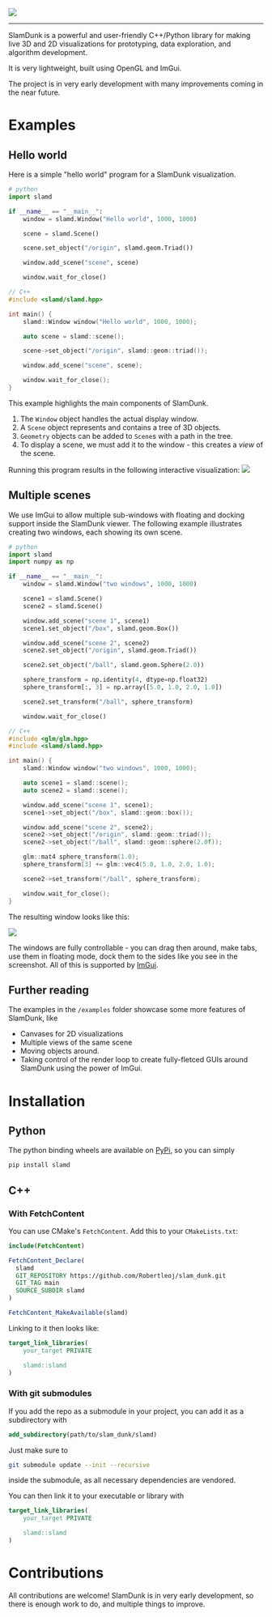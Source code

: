 ![](./images/logo.png)

---

SlamDunk is a powerful and user-friendly C++/Python library for making live 3D and 2D visualizations for prototyping, data exploration, and algorithm development.

It is very lightweight, built using OpenGL and ImGui.

The project is in very early development with many improvements coming in the near future.

# Examples

## Hello world

Here is a simple "hello world" program for a SlamDunk visualization.

```python
# python
import slamd

if __name__ == "__main__":
    window = slamd.Window("Hello world", 1000, 1000)

    scene = slamd.Scene()

    scene.set_object("/origin", slamd.geom.Triad())

    window.add_scene("scene", scene)

    window.wait_for_close()
```

```c++
// C++
#include <slamd/slamd.hpp>

int main() {
    slamd::Window window("Hello world", 1000, 1000);

    auto scene = slamd::scene();

    scene->set_object("/origin", slamd::geom::triad());

    window.add_scene("scene", scene);

    window.wait_for_close();
}
```

This example highlights the main components of SlamDunk.

1. The `Window` object handles the actual display window.
2. A `Scene` object represents and contains a tree of 3D objects.
3. `Geometry` objects can be added to `Scene`s with a path in the tree.
4. To display a scene, we must add it to the window - this creates a _view_ of the scene.

Running this program results in the following interactive visualization:
![](./images/hello_world.png)

## Multiple scenes

We use ImGui to allow multiple sub-windows with floating and docking support inside the SlamDunk viewer. The following example illustrates creating two windows, each showing its own scene.

```python
# python
import slamd
import numpy as np

if __name__ == "__main__":
    window = slamd.Window("two windows", 1000, 1000)

    scene1 = slamd.Scene()
    scene2 = slamd.Scene()

    window.add_scene("scene 1", scene1)
    scene1.set_object("/box", slamd.geom.Box())

    window.add_scene("scene 2", scene2)
    scene2.set_object("/origin", slamd.geom.Triad())

    scene2.set_object("/ball", slamd.geom.Sphere(2.0))

    sphere_transform = np.identity(4, dtype=np.float32)
    sphere_transform[:, 3] = np.array([5.0, 1.0, 2.0, 1.0])

    scene2.set_transform("/ball", sphere_transform)

    window.wait_for_close()

```

```c++
// C++
#include <glm/glm.hpp>
#include <slamd/slamd.hpp>

int main() {
    slamd::Window window("two windows", 1000, 1000);

    auto scene1 = slamd::scene();
    auto scene2 = slamd::scene();

    window.add_scene("scene 1", scene1);
    scene1->set_object("/box", slamd::geom::box());

    window.add_scene("scene 2", scene2);
    scene2->set_object("/origin", slamd::geom::triad());
    scene2->set_object("/ball", slamd::geom::sphere(2.0f));

    glm::mat4 sphere_transform(1.0);
    sphere_transform[3] += glm::vec4(5.0, 1.0, 2.0, 1.0);

    scene2->set_transform("/ball", sphere_transform);

    window.wait_for_close();
}

```

The resulting window looks like this:

![](./images/two_scenes.png)

The windows are fully controllable - you can drag then around, make tabs, use them in floating mode, dock them to the sides like you see in the screenshot. All of this is supported by [ImGui](https://github.com/ocornut/imgui).

## Further reading

The examples in the `/examples` folder showcase some more features of SlamDunk, like

- Canvases for 2D visualizations
- Multiple views of the same scene
- Moving objects around.
- Taking control of the render loop to create fully-fletced GUIs around SlamDunk using the power of ImGui.

# Installation

## Python

The python binding wheels are available on [PyPi](https://pypi.org/project/slamd/), so you can simply

```bash
pip install slamd
```

## C++

### With FetchContent

You can use CMake's `FetchContent`. Add this to your `CMakeLists.txt`:

```cmake
include(FetchContent)

FetchContent_Declare(
  slamd
  GIT_REPOSITORY https://github.com/Robertleoj/slam_dunk.git
  GIT_TAG main
  SOURCE_SUBDIR slamd
)

FetchContent_MakeAvailable(slamd)
```

Linking to it then looks like:

```cmake
target_link_libraries(
    your_target PRIVATE

    slamd::slamd
)
```

### With git submodules

If you add the repo as a submodule in your project, you can add it as a subdirectory with

```cmake
add_subdirectory(path/to/slam_dunk/slamd)

```

Just make sure to

```bash
git submodule update --init --recursive

```

inside the submodule, as all necessary dependencies are vendored.

You can then link it to your executable or library with

```cmake
target_link_libraries(
    your_target PRIVATE

    slamd::slamd
)
```

# Contributions

All contributions are welcome! SlamDunk is in very early development, so there is enough work to do, and multiple things to improve.
